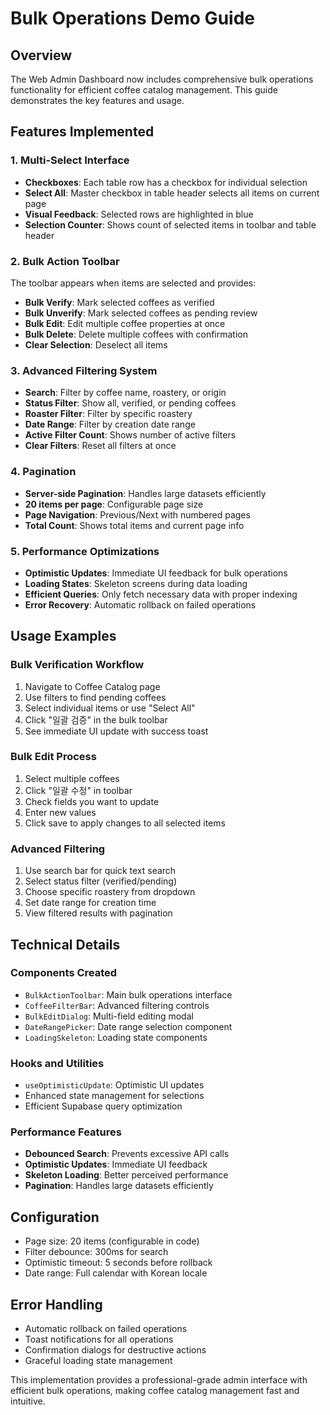 # Bulk Operations Demo Guide

## Overview
The Web Admin Dashboard now includes comprehensive bulk operations functionality for efficient coffee catalog management. This guide demonstrates the key features and usage.

## Features Implemented

### 1. Multi-Select Interface
- **Checkboxes**: Each table row has a checkbox for individual selection
- **Select All**: Master checkbox in table header selects all items on current page
- **Visual Feedback**: Selected rows are highlighted in blue
- **Selection Counter**: Shows count of selected items in toolbar and table header

### 2. Bulk Action Toolbar
The toolbar appears when items are selected and provides:
- **Bulk Verify**: Mark selected coffees as verified
- **Bulk Unverify**: Mark selected coffees as pending review
- **Bulk Edit**: Edit multiple coffee properties at once
- **Bulk Delete**: Delete multiple coffees with confirmation
- **Clear Selection**: Deselect all items

### 3. Advanced Filtering System
- **Search**: Filter by coffee name, roastery, or origin
- **Status Filter**: Show all, verified, or pending coffees
- **Roaster Filter**: Filter by specific roastery
- **Date Range**: Filter by creation date range
- **Active Filter Count**: Shows number of active filters
- **Clear Filters**: Reset all filters at once

### 4. Pagination
- **Server-side Pagination**: Handles large datasets efficiently
- **20 items per page**: Configurable page size
- **Page Navigation**: Previous/Next with numbered pages
- **Total Count**: Shows total items and current page info

### 5. Performance Optimizations
- **Optimistic Updates**: Immediate UI feedback for bulk operations
- **Loading States**: Skeleton screens during data loading
- **Efficient Queries**: Only fetch necessary data with proper indexing
- **Error Recovery**: Automatic rollback on failed operations

## Usage Examples

### Bulk Verification Workflow
1. Navigate to Coffee Catalog page
2. Use filters to find pending coffees
3. Select individual items or use "Select All"
4. Click "일괄 검증" in the bulk toolbar
5. See immediate UI update with success toast

### Bulk Edit Process
1. Select multiple coffees
2. Click "일괄 수정" in toolbar
3. Check fields you want to update
4. Enter new values
5. Click save to apply changes to all selected items

### Advanced Filtering
1. Use search bar for quick text search
2. Select status filter (verified/pending)
3. Choose specific roastery from dropdown
4. Set date range for creation time
5. View filtered results with pagination

## Technical Details

### Components Created
- `BulkActionToolbar`: Main bulk operations interface
- `CoffeeFilterBar`: Advanced filtering controls
- `BulkEditDialog`: Multi-field editing modal
- `DateRangePicker`: Date range selection component
- `LoadingSkeleton`: Loading state components

### Hooks and Utilities
- `useOptimisticUpdate`: Optimistic UI updates
- Enhanced state management for selections
- Efficient Supabase query optimization

### Performance Features
- **Debounced Search**: Prevents excessive API calls
- **Optimistic Updates**: Immediate UI feedback
- **Skeleton Loading**: Better perceived performance
- **Pagination**: Handles large datasets efficiently

## Configuration
- Page size: 20 items (configurable in code)
- Filter debounce: 300ms for search
- Optimistic timeout: 5 seconds before rollback
- Date range: Full calendar with Korean locale

## Error Handling
- Automatic rollback on failed operations
- Toast notifications for all operations
- Confirmation dialogs for destructive actions
- Graceful loading state management

This implementation provides a professional-grade admin interface with efficient bulk operations, making coffee catalog management fast and intuitive.